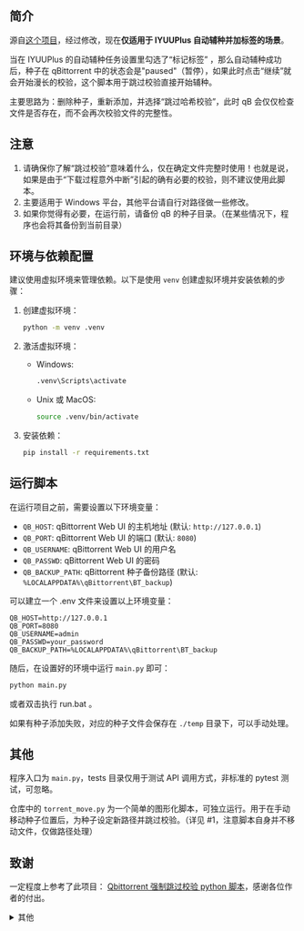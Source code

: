 ## 简介

源自[这个项目](https://github.com/hui-shao/qbit_skip_check)，经过修改，现在**仅适用于 IYUUPlus 自动辅种并加标签的场景**。

当在 IYUUPlus 的自动辅种任务设置里勾选了“标记标签” ，那么自动辅种成功后，种子在 qBittorrent 中的状态会是"paused"（暂停），如果此时点击“继续”就会开始漫长的校验，这个脚本用于跳过校验直接开始辅种。

主要思路为：删除种子，重新添加，并选择“跳过哈希校验”，此时 qB 会仅仅检查文件是否存在，而不会再次校验文件的完整性。

## 注意

1. 请确保你了解“跳过校验”意味着什么，仅在确定文件完整时使用！也就是说，如果是由于“下载过程意外中断”引起的确有必要的校验，则不建议使用此脚本。
2. 主要适用于 Windows 平台，其他平台请自行对路径做一些修改。
3. 如果你觉得有必要，在运行前，请备份 qB 的种子目录。（在某些情况下，程序也会将其备份到当前目录）

## 环境与依赖配置

建议使用虚拟环境来管理依赖。以下是使用 `venv` 创建虚拟环境并安装依赖的步骤：

1. 创建虚拟环境：
    ```bash
    python -m venv .venv
    ```

2. 激活虚拟环境：
    - Windows:
        ```bash
        .venv\Scripts\activate
        ```
    - Unix 或 MacOS:
        ```bash
        source .venv/bin/activate
        ```

3. 安装依赖：
    ```bash
    pip install -r requirements.txt
    ```

## 运行脚本

在运行项目之前，需要设置以下环境变量：

- `QB_HOST`: qBittorrent Web UI 的主机地址 (默认: `http://127.0.0.1`)
- `QB_PORT`: qBittorrent Web UI 的端口 (默认: `8080`)
- `QB_USERNAME`: qBittorrent Web UI 的用户名
- `QB_PASSWD`: qBittorrent Web UI 的密码
- `QB_BACKUP_PATH`: qBittorrent 种子备份路径 (默认: `%LOCALAPPDATA%\qBittorrent\BT_backup`)

可以建立一个 .env 文件来设置以上环境变量：

```
QB_HOST=http://127.0.0.1
QB_PORT=8080
QB_USERNAME=admin
QB_PASSWD=your_password
QB_BACKUP_PATH=%LOCALAPPDATA%\qBittorrent\BT_backup
```

随后，在设置好的环境中运行 `main.py` 即可：

```bash
python main.py
```

或者双击执行 run.bat 。

如果有种子添加失败，对应的种子文件会保存在 `./temp` 目录下，可以手动处理。

## 其他

程序入口为 `main.py`，tests 目录仅用于测试 API 调用方式，非标准的 pytest 测试，可忽略。

仓库中的 `torrent_move.py` 为一个简单的图形化脚本，可独立运行。用于在手动移动种子位置后，为种子设定新路径并跳过校验。（详见 #1，注意脚本自身并不移动文件，仅做路径处理）

## 致谢
一定程度上参考了此项目： [Qbittorrent 强制跳过校验 python 脚本](https://github.com/Hugo7650/qb_skip_hash_check_script)，感谢各位作者的付出。

<details>
  <summary>其他</summary>
  为什么还要造轮子呢？我使用上述脚本时出现了意外，添加了近百个不包含 Tracker 信息的种子，而删除了原种子，造成了一些麻烦。
  <br>意外的原因在于，该项目是从 qB 种子目录复制种子，不包含 Tracker 信息。此项目改为使用 “导出” API 操作，Tracker 信息得以保留。
  <br>此外，在重新添加种子后，此项目能保留种子原有的标签，限速设置等。
</details>
